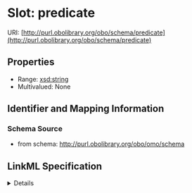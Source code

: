# Slot: predicate

URI: [http://purl.obolibrary.org/obo/schema/predicate](http://purl.obolibrary.org/obo/schema/predicate)



<!-- no inheritance hierarchy -->




## Properties

* Range: [xsd:string](http://www.w3.org/2001/XMLSchema#string)
* Multivalued: None







## Identifier and Mapping Information







### Schema Source


* from schema: http://purl.obolibrary.org/obo/omo/schema




## LinkML Specification

<details>
```yaml
name: predicate
from_schema: http://purl.obolibrary.org/obo/omo/schema
rank: 1000
alias: predicate
domain_of:
- Annotation
relational_role: PREDICATE
range: string

```
</details>